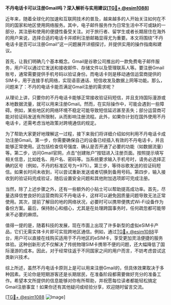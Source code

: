 **不丹电话卡可以注册Gmail吗？深入解析与实用建议[[TG💪+ @esim1088](https://t.me/s/esim1088)]**

近年来，随着全球化的加速和互联网技术的普及，越来越多的人开始关注如何在不同的国家和地区使用网络服务。其中，电子邮件服务作为日常生活中不可或缺的一部分，其注册和使用的便捷性备受关注。对于旅行者、留学生或者长期居住在海外的用户来说，选择合适的电话卡并顺利注册邮箱显得尤为重要。本文将围绕“不丹电话卡是否可以注册Gmail”这一问题展开详细探讨，并提供实用的操作指南和建议。

首先，让我们明确几个基本概念。Gmail是谷歌公司推出的一款免费电子邮件服务，用户可以通过它发送和接收邮件、存储文件以及管理联系人等。要注册Gmail账号，通常需要提供手机号码以验证身份。而电话卡则是移动通信运营商提供的SIM卡，用于连接手机网络，实现语音通话、短信收发及数据上网等功能。那么，问题来了：不丹的电话卡能否满足Gmail注册的需求呢？

从理论上讲，只要你的不丹电话卡能够正常接收验证码短信，并且支持国际漫游或本地数据流量，就可以用来注册Gmail。然而，在实际操作中，可能会遇到一些障碍。例如，某些地区的网络环境不稳定可能导致短信延迟甚至丢失；部分运营商可能对验证码发送有所限制，从而影响注册流程。此外，如果你计划在国外使用不丹电话卡，还需考虑当地政策对跨境通信的规定。

为了帮助大家更好地理解这一过程，接下来我们将详细介绍如何利用不丹电话卡成功注册Gmail。第一步，你需要确保自己的设备已经插入有效的不丹电话卡，并且能够正常使用。这包括检查信号强度、确认是否开通了必要的功能（如数据流量）等。第二步，访问Gmail官网，点击“创建账户”按钮进入注册页面。按照提示填写相关信息，比如姓名、用户名、密码等。当系统要求输入手机号时，请务必选择正确的区号（例如，不丹的标准区号为+975）。第三步，等待谷歌发送的验证码短信。如果长时间未收到，可以尝试重新发送或者切换到备用号码。第四步，输入接收到的验证码完成验证，随后设置安全问题和其他附加选项即可完成注册。

当然，除了上述步骤之外，还有一些额外的小贴士可以帮助提高成功率。首先，尽量选择信誉良好的运营商购买不丹电话卡，这样可以避免因质量问题导致无法正常使用。其次，提前了解目的地的网络状况，必要时可以携带便携式Wi-Fi设备作为备份方案。最后，保持耐心和细心，尤其是在处理跨国事务时，任何疏忽都可能带来不必要的麻烦。

值得一提的是，随着科技的发展，现在市面上出现了许多新型的虚拟eSIM卡产品，它们无需实体卡片即可实现跨地区通信。例如，通过[TG💪+ @esim1088](https://t.me/s/esim1088)平台，用户可以直接在线购买适用于不丹地区的eSIM卡，享受更加灵活便捷的服务体验。这种创新形式不仅解决了传统物理SIM卡携带不便的问题，还大幅降低了国际漫游的成本。因此，对于经常往返于不同国家之间的用户而言，不妨考虑尝试这类新兴技术。

综上所述，虽然不丹电话卡原则上是可以用来注册Gmail的，但具体效果取决于多种因素。无论你是短期游客还是长期居民，在准备阶段都需要做好充分的准备工作。希望本文所提供的信息能够对你有所帮助，并祝愿每位读者都能轻松搞定Gmail注册事宜！如果你还有其他疑问或经验分享，欢迎随时留言交流。

[[TG💪+ @esim1088](https://t.me/s/esim1088) ![Image](https://i.postimg.cc/4NQfJmqS/Snipaste-2025-05-13-00-14-12.png)]
